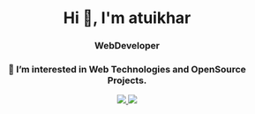 <h1 align="center">Hi 👋, I'm atuikhar</h1>
<h3 align="center">WebDeveloper</h3>
<h3 align="center">👀 I’m interested in Web Technologies and OpenSource Projects.</h3>
<div align="center">	      
 <a href="https://github-readme-stats.vercel.app/api?username=atuikhar&theme=tokyonight">
<img src="https://github-readme-stats.vercel.app/api/top-langs?username=atuikhar&show_icons=true&locale=en&layout=compact&theme=tokyonight"/>
</a>
<img  src="https://github-readme-stats.vercel.app/api/top-langs/?username=atuikhar&theme=tokyonight" />
</a>
</div>



